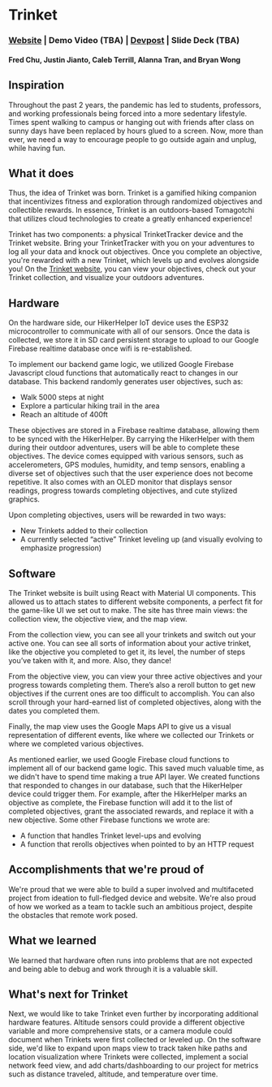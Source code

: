 # Trinket
### [Website](https://bryanjwong.github.io/trinket/) | Demo Video (TBA) | [Devpost](https://devpost.com/software/trinket) | Slide Deck (TBA)
#### Fred Chu, Justin Jianto, Caleb Terrill, Alanna Tran, and Bryan Wong

## Inspiration
Throughout the past 2 years, the pandemic has led to students, professors, and working professionals being forced into a more sedentary lifestyle. Times spent walking to campus or hanging out with friends after class on sunny days have been replaced by hours glued to a screen. Now, more than ever, we need a way to encourage people to go outside again and unplug, while having fun.

## What it does
Thus, the idea of Trinket was born. Trinket is a gamified hiking companion that incentivizes fitness and exploration through randomized objectives and collectible rewards. In essence, Trinket is an outdoors-based Tomagotchi that utilizes cloud technologies to create a greatly enhanced experience!

Trinket has two components: a physical TrinketTracker device and the Trinket website. Bring your TrinketTracker with you on your adventures to log all your data and knock out objectives. Once you complete an objective, you're rewarded with a new Trinket, which levels up and evolves alongside you! On the [Trinket website](https://bryanjwong.github.io/trinket/), you can view your objectives, check out your Trinket collection, and visualize your outdoors adventures.

## Hardware
On the hardware side, our HikerHelper IoT device uses the ESP32 microcontroller to communicate with all of our sensors. Once the data is collected, we store it in SD card persistent storage to upload to our Google Firebase realtime database once wifi is re-established.

To implement our backend game logic, we utilized Google Firebase Javascript cloud functions that automatically react to changes in our database. 
This backend randomly generates user objectives, such as:
- Walk 5000 steps at night
- Explore a particular hiking trail in the area
- Reach an altitude of 400ft

These objectives are stored in a Firebase realtime database, allowing them to be synced with the HikerHelper. By carrying the HikerHelper with them during their outdoor adventures, users will be able to complete these objectives. The device comes equipped with various sensors, such as accelerometers, GPS modules, humidity, and temp sensors, enabling a diverse set of objectives such that the user experience does not become repetitive. It also comes with an OLED monitor that displays sensor readings, progress towards completing objectives, and cute stylized graphics.

Upon completing objectives, users will be rewarded in two ways:
- New Trinkets added to their collection
- A currently selected “active” Trinket leveling up (and visually evolving to emphasize progression)

## Software
The Trinket website is built using React with Material UI components. This allowed us to attach states to different website components, a perfect fit for the game-like UI we set out to make. The site has three main views: the collection view, the objective view, and the map view.

From the collection view, you can see all your trinkets and switch out your active one. You can see all sorts of information about your active trinket, like the objective you completed to get it, its level, the number of steps you’ve taken with it, and more. Also, they dance!

From the objective view, you can view your three active objectives and your progress towards completing them. There’s also a reroll button to get new objectives if the current ones are too difficult to accomplish. You can also scroll through your hard-earned list of completed objectives, along with the dates you completed them.

Finally, the map view uses the Google Maps API to give us a visual representation of different events, like where we collected our Trinkets or where we completed various objectives.

As mentioned earlier, we used Google Firebase cloud functions to implement all of our backend game logic. This saved much valuable time, as we didn't have to spend time making a true API layer. We created functions that responded to changes in our database, such that the HikerHelper device could trigger them. For example, after the HikerHelper marks an objective as complete, the Firebase function will add it to the list of completed objectives, grant the associated rewards, and replace it with a new objective. Some other Firebase functions we wrote are:
- A function that handles Trinket level-ups and evolving
- A function that rerolls objectives when pointed to by an HTTP request

## Accomplishments that we're proud of
We're proud that we were able to build a super involved and multifaceted project from ideation to full-fledged device and website. We're also proud of how we worked as a team to tackle such an ambitious project, despite the obstacles that remote work posed.

## What we learned
We learned that hardware often runs into problems that are not expected and being able to debug and work through it is a valuable skill.

## What's next for Trinket
Next, we would like to take Trinket even further by incorporating additional hardware features. Altitude sensors could provide a different objective variable and more comprehensive stats, or a camera module could document when Trinkets were first collected or leveled up. On the software side, we'd like to expand upon maps view to track taken hike paths and location visualization where Trinkets were collected, implement a social network feed view, and add charts/dashboarding to our project for metrics such as distance traveled, altitude, and temperature over time.
